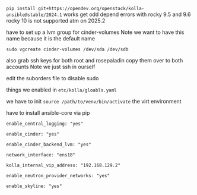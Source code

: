 `pip install git+https://opendev.org/openstack/kolla-ansible@stable/2024.1` works get odd depend errors with rocky 9.5 and 9.6 rocky 10 is not supported atm on 2025.2 

have to set up a lvm group for cinder-volumes Note we want to have this name because it is the default name 

`sudo vgcreate cinder-volumes /dev/sda /dev/sdb`

also grab ssh keys for both root and rosepaladin copy them over to both accounts Note we just ssh in ourself

edit the suborders file to disable sudo 


things we enabled in `etc/kolla/gloabls.yaml`


we have to init `source /path/to/venv/bin/activate` the virt environment 

have to install ansible-core via pip


```
enable_central_logging: "yes"

enable_cinder: "yes"

enable_cinder_backend_lvm: "yes"

network_interface: "ens18"

kolla_internal_vip_address: "192.168.129.2"

enable_neutron_provider_networks: "yes"

enable_skyline: "yes"





```